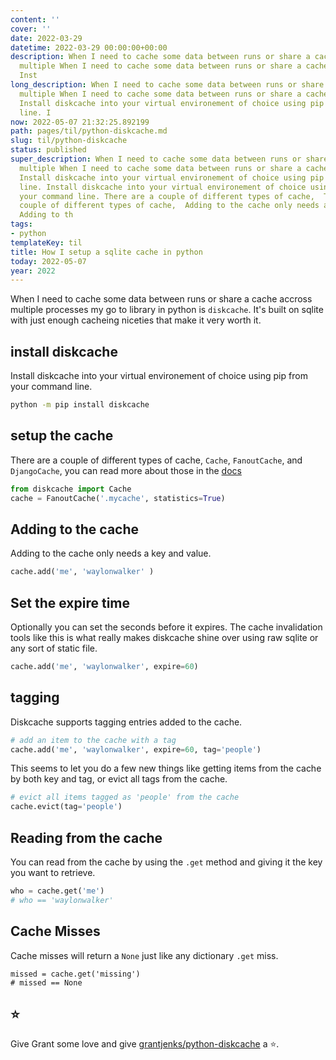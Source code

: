 ```yaml
---
content: ''
cover: ''
date: 2022-03-29
datetime: 2022-03-29 00:00:00+00:00
description: When I need to cache some data between runs or share a cache accross
  multiple When I need to cache some data between runs or share a cache accross multiple
  Inst
long_description: When I need to cache some data between runs or share a cache accross
  multiple When I need to cache some data between runs or share a cache accross multiple
  Install diskcache into your virtual environement of choice using pip from your command
  line. I
now: 2022-05-07 21:32:25.892199
path: pages/til/python-diskcache.md
slug: til/python-diskcache
status: published
super_description: When I need to cache some data between runs or share a cache accross
  multiple When I need to cache some data between runs or share a cache accross multiple
  Install diskcache into your virtual environement of choice using pip from your command
  line. Install diskcache into your virtual environement of choice using pip from
  your command line. There are a couple of different types of cache,  There are a
  couple of different types of cache,  Adding to the cache only needs a key and value.
  Adding to th
tags:
- python
templateKey: til
title: How I setup a sqlite cache in python
today: 2022-05-07
year: 2022
---
```


When I need to cache some data between runs or share a cache accross multiple
processes my go to library in python is `diskcache`.  It's built on sqlite with
just enough cacheing niceties that make it very worth it.

## install diskcache

Install diskcache into your virtual environement of choice using pip from your command line.

```bash
python -m pip install diskcache
```

## setup the cache

There are a couple of different types of cache, `Cache`, `FanoutCache`,
and `DjangoCache`, you can read more about those in the
[docs](https://grantjenks.com/docs/diskcache)

```python
from diskcache import Cache
cache = FanoutCache('.mycache', statistics=True)
```



## Adding to the cache

Adding to the cache only needs a key and value.

``` python
cache.add('me', 'waylonwalker' )
```

## Set the expire time

Optionally you can set the seconds before it expires.  The cache invalidation
tools like this is what really makes diskcache shine over using raw sqlite or
any sort of static file.

``` python
cache.add('me', 'waylonwalker', expire=60)
```

## tagging

Diskcache supports tagging entries added to the cache.

``` python
# add an item to the cache with a tag
cache.add('me', 'waylonwalker', expire=60, tag='people')
```

This seems to let you do a few new things like getting items from the cache by
both key and tag, or evict all tags from the cache.

``` python
# evict all items tagged as 'people' from the cache
cache.evict(tag='people')
```

## Reading from the cache

You can read from the cache by using the `.get` method and giving it the key
you want to retrieve.

```python
who = cache.get('me')
# who == 'waylonwalker'
```

## Cache Misses

Cache misses will return a `None` just like any dictionary `.get` miss.

```
missed = cache.get('missing')
# missed == None
```

## ⭐

Give Grant some love and give
[grantjenks/python-diskcache](https://github.com/grantjenks/python-diskcache) a
⭐.